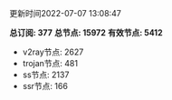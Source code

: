 更新时间2022-07-07 13:08:47

**总订阅: 377**
**总节点: 15972**
**有效节点: 5412**
- v2ray节点: 2627
- trojan节点: 481
- ss节点: 2137
- ssr节点: 166
